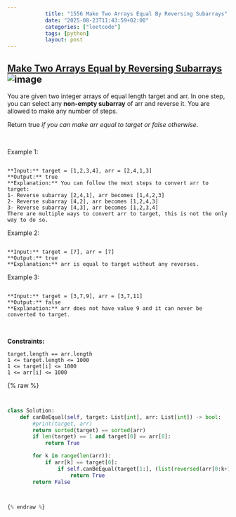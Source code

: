 ```yaml
---
            title: "1556 Make Two Arrays Equal By Reversing Subarrays"
            date: "2025-08-23T11:43:59+02:00"
            categories: ["leetcode"]
            tags: [python]
            layout: post
---
```

            
## [Make Two Arrays Equal by Reversing Subarrays](https://leetcode.com/problems/make-two-arrays-equal-by-reversing-subarrays) ![image](https://img.shields.io/badge/Difficulty-Easy-brightgreen)

You are given two integer arrays of equal length target and arr. In one step, you can select any **non-empty subarray** of arr and reverse it. You are allowed to make any number of steps.

Return true *if you can make *arr* equal to *target* or *false* otherwise*.

 

Example 1:

```

**Input:** target = [1,2,3,4], arr = [2,4,1,3]
**Output:** true
**Explanation:** You can follow the next steps to convert arr to target:
1- Reverse subarray [2,4,1], arr becomes [1,4,2,3]
2- Reverse subarray [4,2], arr becomes [1,2,4,3]
3- Reverse subarray [4,3], arr becomes [1,2,3,4]
There are multiple ways to convert arr to target, this is not the only way to do so.

```

Example 2:

```

**Input:** target = [7], arr = [7]
**Output:** true
**Explanation:** arr is equal to target without any reverses.

```

Example 3:

```

**Input:** target = [3,7,9], arr = [3,7,11]
**Output:** false
**Explanation:** arr does not have value 9 and it can never be converted to target.

```

 

**Constraints:**

	target.length == arr.length
	1 <= target.length <= 1000
	1 <= target[i] <= 1000
	1 <= arr[i] <= 1000

{% raw %}


```python


class Solution:
    def canBeEqual(self, target: List[int], arr: List[int]) -> bool:
        #print(target, arr)
        return sorted(target) == sorted(arr)
        if len(target) == 1 and target[0] == arr[0]:
            return True

        for k in range(len(arr)):
            if arr[k] == target[0]:
                if self.canBeEqual(target[1:], (list(reversed(arr[0:k+1])) + arr[k+1:])[1:] ):
                    return True
        return False
        


{% endraw %}
```
